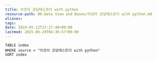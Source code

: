 ```yaml
---
title: 이것이 코딩테스트다 with python
resource-path: 00.Data View and Bases/이것이 코딩테스트다 with python.md
aliases:
tags:
date: 2024-05-12T22:27:40+09:00
lastmod: 2025-06-29T04:36:57+09:00
---
```

```dataview
TABLE index
WHERE source = "이것이 코딩테스트다 with python"
SORT index
```